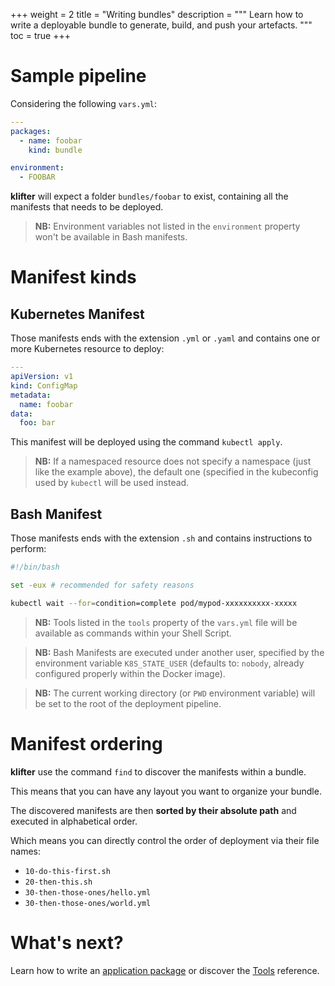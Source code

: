 +++
weight = 2
title = "Writing bundles"
description = """
Learn how to write a deployable bundle to generate, build, and push your
artefacts.
"""
toc = true
+++

# Sample pipeline

Considering the following `vars.yml`:

```yaml
---
packages:
  - name: foobar
    kind: bundle

environment:
  - FOOBAR
```

**klifter** will expect a folder `bundles/foobar` to exist, containing all the
manifests that needs to be deployed.

> **NB:** Environment variables not listed in the `environment` property won't
> be available in Bash manifests.

# Manifest kinds

## Kubernetes Manifest

Those manifests ends with the extension `.yml` or `.yaml` and contains one or
more Kubernetes resource to deploy:

```yaml
---
apiVersion: v1
kind: ConfigMap
metadata:
  name: foobar
data:
  foo: bar
```

This manifest will be deployed using the command `kubectl apply`.

> **NB:** If a namespaced resource does not specify a namespace (just like the
> example above), the default one (specified in the kubeconfig used by `kubectl`
> will be used instead.

## Bash Manifest

Those manifests ends with the extension `.sh` and contains instructions to
perform:

```bash
#!/bin/bash

set -eux # recommended for safety reasons

kubectl wait --for=condition=complete pod/mypod-xxxxxxxxxx-xxxxx
```

> **NB:** Tools listed in the `tools` property of the `vars.yml` file will be
> available as commands within your Shell Script.

> **NB:** Bash Manifests are executed under another user, specified by the
> environment variable `K8S_STATE_USER` (defaults to: `nobody`, already
> configured properly within the Docker image).

> **NB:** The current working directory (or `PWD` environment variable) will be
> set to the root of the deployment pipeline.

# Manifest ordering

**klifter** use the command `find` to discover the manifests within a bundle.

This means that you can have any layout you want to organize your bundle.

The discovered manifests are then **sorted by their absolute path** and executed
in alphabetical order.

Which means you can directly control the order of deployment via their file
names:

 - `10-do-this-first.sh`
 - `20-then-this.sh`
 - `30-then-those-ones/hello.yml`
 - `30-then-those-ones/world.yml`

# What's next?

Learn how to write an [application package](/docs/tutorials/applications/) or
discover the [Tools](/docs/tools/) reference.
